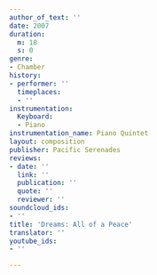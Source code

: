 ```yaml
---
author_of_text: ''
date: 2007
duration:
  m: 18
  s: 0
genre:
- Chamber
history:
- performer: ''
  timeplaces:
  - ''
instrumentation:
  Keyboard:
  - Piano
instrumentation_name: Piano Quintet
layout: composition
publisher: Pacific Serenades
reviews:
- date: ''
  link: ''
  publication: ''
  quote: ''
  reviewer: ''
soundcloud_ids:
- ''
title: 'Dreams: All of a Peace'
translator: ''
youtube_ids:
- ''

---
```

